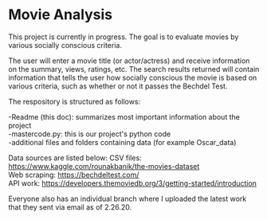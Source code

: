 # Movie Analysis
This project is currently in progress. The goal is to evaluate movies by various socially conscious criteria. 

The user will enter a movie title (or actor/actress) and receive information on the summary, views, ratings, etc. The search results returned will contain information that tells the user how socially conscious the movie is based on various criteria, such as whether or not it passes the Bechdel Test.

The respository is structured as follows:

-Readme (this doc): summarizes most important information about the project  
-mastercode.py: this is our project's python code  
-additional files and folders containing data (for example Oscar_data)

Data sources are listed below:
CSV files: https://www.kaggle.com/rounakbanik/the-movies-dataset  
Web scraping: https://bechdeltest.com/  
API work: https://developers.themoviedb.org/3/getting-started/introduction

Everyone also has an individual branch where I uploaded the latest work that they sent via email as of 2.26.20.
